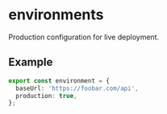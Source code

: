 # environments

Production configuration for live deployment.

## Example

```typescript
export const environment = {
  baseUrl: 'https://foobar.com/api',
  production: true,
};
```
